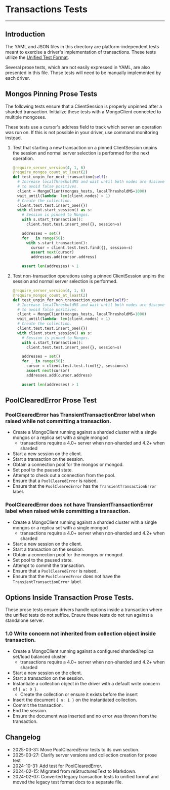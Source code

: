 # Transactions Tests

______________________________________________________________________

## Introduction

The YAML and JSON files in this directory are platform-independent tests meant to exercise a driver's implementation of
transactions. These tests utilize the [Unified Test Format](../../unified-test-format/unified-test-format.md).

Several prose tests, which are not easily expressed in YAML, are also presented in this file. Those tests will need to
be manually implemented by each driver.

## Mongos Pinning Prose Tests

The following tests ensure that a ClientSession is properly unpinned after a sharded transaction. Initialize these tests
with a MongoClient connected to multiple mongoses.

These tests use a cursor's address field to track which server an operation was run on. If this is not possible in your
driver, use command monitoring instead.

1. Test that starting a new transaction on a pinned ClientSession unpins the session and normal server selection is
    performed for the next operation.

    ```python
    @require_server_version(4, 1, 6)
    @require_mongos_count_at_least(2)
    def test_unpin_for_next_transaction(self):
      # Increase localThresholdMS and wait until both nodes are discovered
      # to avoid false positives.
      client = MongoClient(mongos_hosts, localThresholdMS=1000)
      wait_until(lambda: len(client.nodes) > 1)
      # Create the collection.
      client.test.test.insert_one({})
      with client.start_session() as s:
        # Session is pinned to Mongos.
        with s.start_transaction():
          client.test.test.insert_one({}, session=s)

        addresses = set()
        for _ in range(50):
          with s.start_transaction():
            cursor = client.test.test.find({}, session=s)
            assert next(cursor)
            addresses.add(cursor.address)

        assert len(addresses) > 1
    ```

2. Test non-transaction operations using a pinned ClientSession unpins the session and normal server selection is
    performed.

    ```python
    @require_server_version(4, 1, 6)
    @require_mongos_count_at_least(2)
    def test_unpin_for_non_transaction_operation(self):
      # Increase localThresholdMS and wait until both nodes are discovered
      # to avoid false positives.
      client = MongoClient(mongos_hosts, localThresholdMS=1000)
      wait_until(lambda: len(client.nodes) > 1)
      # Create the collection.
      client.test.test.insert_one({})
      with client.start_session() as s:
        # Session is pinned to Mongos.
        with s.start_transaction():
          client.test.test.insert_one({}, session=s)

        addresses = set()
        for _ in range(50):
          cursor = client.test.test.find({}, session=s)
          assert next(cursor)
          addresses.add(cursor.address)

        assert len(addresses) > 1
    ```

## PoolClearedError Prose Test

### PoolClearedError has TransientTransactionError label when raised while not committing a transaction.

- Create a MongoClient running against a sharded cluster with a single mongos or a replica set with a single mongod
    - transactions require a 4.0+ server when non-sharded and 4.2+ when sharded
- Start a new session on the client.
- Start a transaction on the session.
- Obtain a connection pool for the mongos or mongod.
- Set pool to the paused state.
- Attempt to check out a connection from the pool.
- Ensure that a `PoolClearedError` is raised.
- Ensure that the `PoolClearedError` has the `TransientTransactionError` label.

### PoolClearedError does not have TransientTransactionError label when raised while committing a transaction.

- Create a MongoClient running against a sharded cluster with a single mongos or a replica set with a single mongod
    - transactions require a 4.0+ server when non-sharded and 4.2+ when sharded
- Start a new session on the client.
- Start a transaction on the session.
- Obtain a connection pool for the mongos or mongod.
- Set pool to the paused state.
- Attempt to commit the transaction.
- Ensure that a `PoolClearedError` is raised.
- Ensure that the `PoolClearedError` does not have the `TransientTransactionError` label.

## Options Inside Transaction Prose Tests.

These prose tests ensure drivers handle options inside a transaction where the unified tests do not suffice. Ensure
these tests do not run against a standalone server.

### 1.0 Write concern not inherited from collection object inside transaction.

- Create a MongoClient running against a configured sharded/replica set/load balanced cluster.
    - transactions require a 4.0+ server when non-sharded and 4.2+ when sharded
- Start a new session on the client.
- Start a transaction on the session.
- Instantiate a collection object in the driver with a default write concern of `{ w: 0 }`.
    - Create the collection or ensure it exists before the insert
- Insert the document `{ n: 1 }` on the instantiated collection.
- Commit the transaction.
- End the session.
- Ensure the document was inserted and no error was thrown from the transaction.

## Changelog

- 2025-03-31: Move PoolClearedError tests to its own section.
- 2025-03-27: Clarify server versions and collection creation for prose test
- 2024-10-31: Add test for PoolClearedError.
- 2024-02-15: Migrated from reStructuredText to Markdown.
- 2024-02-07: Converted legacy transaction tests to unified format and moved the legacy test format docs to a separate
    file.
